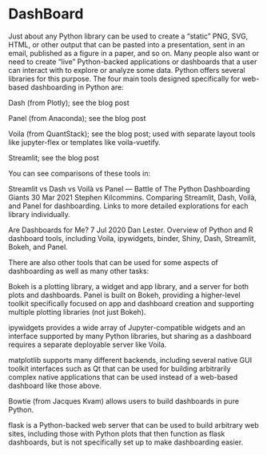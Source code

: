 # DashBoard
Just about any Python library can be used to create a “static” PNG, SVG, HTML, or other output that can be pasted into a presentation, sent in an email, published as a figure in a paper, and so on. Many people also want or need to create “live” Python-backed applications or dashboards that a user can interact with to explore or analyze some data. Python offers several libraries for this purpose. The four main tools designed specifically for web-based dashboarding in Python are:

Dash (from Plotly); see the blog post

Panel (from Anaconda); see the blog post

Voila (from QuantStack); see the blog post; used with separate layout tools like jupyter-flex or templates like voila-vuetify.

Streamlit; see the blog post

You can see comparisons of these tools in:

Streamlit vs Dash vs Voilà vs Panel — Battle of The Python Dashboarding Giants 30 Mar 2021 Stephen Kilcommins. Comparing Streamlit, Dash, Voilà, and Panel for dashboarding. Links to more detailed explorations for each library individually.

Are Dashboards for Me? 7 Jul 2020 Dan Lester. Overview of Python and R dashboard tools, including Voila, ipywidgets, binder, Shiny, Dash, Streamlit, Bokeh, and Panel.

There are also other tools that can be used for some aspects of dashboarding as well as many other tasks:

Bokeh is a plotting library, a widget and app library, and a server for both plots and dashboards. Panel is built on Bokeh, providing a higher-level toolkit specifically focused on app and dashboard creation and supporting multiple plotting libraries (not just Bokeh).

ipywidgets provides a wide array of Jupyter-compatible widgets and an interface supported by many Python libraries, but sharing as a dashboard requires a separate deployable server like Voila.

matplotlib supports many different backends, including several native GUI toolkit interfaces such as Qt that can be used for building arbitrarily complex native applications that can be used instead of a web-based dashboard like those above.

Bowtie (from Jacques Kvam) allows users to build dashboards in pure Python.

flask is a Python-backed web server that can be used to build arbitrary web sites, including those with Python plots that then function as flask dashboards, but is not specifically set up to make dashboarding easier.
